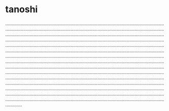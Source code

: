 # tanoshi

.................................................................................................................................................................................................................................................................................................................................................................................................................................................................................................................................................................................................................................................................................................................................................................................................................................................................................................................................................................................................................................................................................................................................................................................................................................................................................................................................................................................................................................................................................................................................................................................................................................................................................................................................................................................................................................................................................................................................................